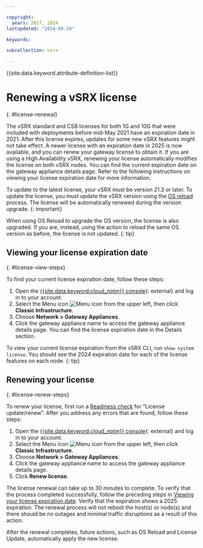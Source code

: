 ```yaml
---

copyright:
  years: 2017, 2024
lastupdated: "2024-08-28"

keywords:

subcollection: vsrx

---
```


{{site.data.keyword.attribute-definition-list}}

# Renewing a vSRX license
{: #license-renewal}

The vSRX standard and CSB licenses for both 1G and 10G that were included with deployments before mid-May 2021 have an expiration date in 2021. After this license expires, updates for some new vSRX features might not take effect. A newer license with an expiration date in 2025 is now available, and you can renew your gateway license to obtain it. If you are using a High Availability vSRX, renewing your license automatically modifies the license on both vSRX nodes. You can find the current expiration date on the gateway appliance details page. Refer to the following instructions on viewing your license expiration date for more information.

To update to the latest license, your vSRX must be version 21.3 or later. To update the license, you must update the vSRX version using the [OS reload](/docs/vsrx?topic=vsrx-reloading-the-os) process. The license will be automatically renewed during the version upgrade.
{: important}

When using OS Reload to upgrade the OS version, the license is also upgraded. If you are, instead, using the action to reload the same OS version as before, the license is not updated.
{: tip}

## Viewing your license expiration date
{: #license-view-steps}

To find your current license expiration date, follow these steps:

1. Open the [{{site.data.keyword.cloud_notm}} console](https://{DomainName}/vpc-ext){: external} and log in to your account.
2. Select the Menu icon ![Menu icon](../icons/icon_hamburger.svg) from the upper left, then click **Classic Infrastructure**.
3. Choose **Network > Gateway Appliances**.
4. Click the gateway appliance name to access the gateway appliance details page. You can find the license expiration date in the Details section.

To view your current license expiration from the vSRX CLI, run `show system license`. You should see the 2024 expiration date for each of the license features on each node.
{: tip}

## Renewing your license
{: #license-renew-steps}

To renew your license, first run a [Readiness check](/docs/vsrx?topic=vsrx-vsrx-readiness) for “License update/renew”. After you address any errors that are found, follow these steps:

1. Open the [{{site.data.keyword.cloud_notm}} console](https://{DomainName}/vpc-ext){: external} and log in to your account.
1. Select the Menu icon ![Menu icon](../icons/icon_hamburger.svg) from the upper left, then click **Classic Infrastructure**.
1. Choose **Network > Gateway Appliances**.
1. Click the gateway appliance name to access the gateway appliance details page.
1. Click **Renew license**.

The license renewal can take up to 30 minutes to complete. To verify that the process completed successfully, follow the preceding steps in [Viewing your license expiration date](#license-view-steps). Verify that the expiration shows a 2025 expiration. The renewal process will not reboot the host(s) or node(s) and there should be no outages and minimal traffic disruptions as a result of this action.

After the renewal completes, future actions, such as OS Reload and License Update, automatically apply the new license.
